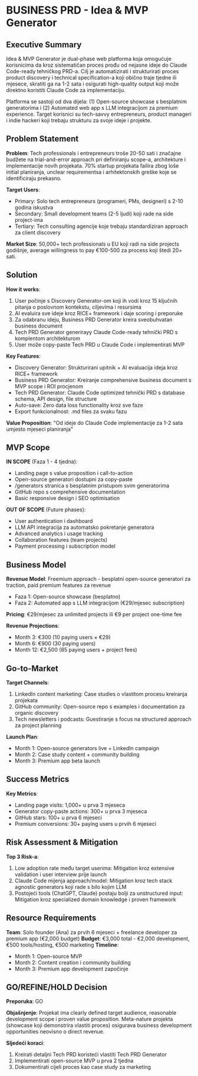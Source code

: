 # BUSINESS PRD - Idea & MVP Generator

## Executive Summary

Idea & MVP Generator je dual-phase web platforma koja omogućuje korisnicima da kroz sistematičan proces prođu od nejasne ideje do Claude Code-ready tehničkog PRD-a. Cilj je automatizirati i strukturirati proces product discovery i technical specification-a koji obično traje tjedne ili mjesece, skratiti ga na 1-2 sata i osigurati high-quality output koji može direktno koristiti Claude Code za implementaciju.

Platforma se sastoji od dva dijela: (1) Open-source showcase s besplatnim generatorima i (2) Automated web app s LLM integracijom za premium experience. Target korisnici su tech-savvy entrepreneurs, product manageri i indie hackeri koji trebaju strukturu za svoje ideje i projekte.

## Problem Statement

**Problem**: Tech professionals i entrepreneurs troše 20-50 sati i značajne budžete na trial-and-error approach pri definiranju scope-a, architekture i implementacije novih projekata. 70% startup projekata failira zbog loše initial planiranja, unclear requirementsa i arhitektonskih greške koje se identificiraju prekasno.

**Target Users**:
- Primary: Solo tech entrepreneurs (programeri, PMs, designeri) s 2-10 godina iskustva
- Secondary: Small development teams (2-5 ljudi) koji rade na side project-ima
- Tertiary: Tech consulting agencije koje trebaju standardiziran approach za client discovery

**Market Size**: 50,000+ tech professionals u EU koji radi na side projects godišnje, average willingness to pay €100-500 za process koji štedi 20+ sati.

## Solution

**How it works**:
1. User počinje s Discovery Generator-om koji ih vodi kroz 15 ključnih pitanja o poslovnom kontekstu, ciljevima i resursima
2. AI evaluira sve ideje kroz RICE+ framework i daje scoring i preporuke
3. Za odabranu ideju, Business PRD Generator kreira sveobuhvatan business document
4. Tech PRD Generator generirayy Claude Code-ready tehnički PRD s komplentom architekturom
5. User može copy-paste Tech PRD u Claude Code i implementirati MVP

**Key Features**:
- Discovery Generator: Strukturirani upitnik + AI evaluacija ideja kroz RICE+ framework
- Business PRD Generator: Kreiranje comprehensive business document s MVP scope i ROI procjenom
- Tech PRD Generator: Claude Code optimized tehnički PRD s database schema, API design, file structure
- Auto-save: Zero data loss functionality kroz sve faze
- Export funkcionalnost: .md files za svaku fazu

**Value Proposition**: "Od ideje do Claude Code implementacije za 1-2 sata umjesto mjeseci planiranja"

## MVP Scope

**IN SCOPE** (Faza 1 - 4 tjedna):
- Landing page s value proposition i call-to-action
- Open-source generatori dostupni za copy-paste
- /generators stranica s besplatnim pristupom svim generatorima
- GitHub repo s comprehensive documentation
- Basic responsive design i SEO optimisation

**OUT OF SCOPE** (Future phases):
- User authentication i dashboard
- LLM API integracija za automatsko pokretanje generatora
- Advanced analytics i usage tracking
- Collaboration features (team projects)
- Payment processing i subscription model

## Business Model

**Revenue Model**: Freemium approach - besplatni open-source generatori za traction, paid premium features za revenue
- Faza 1: Open-source showcase (besplatno)
- Faza 2: Automated app s LLM integracijom (€29/mjesec subscription)

**Pricing**: €29/mjesec za unlimited projects ili €9 per project one-time fee

**Revenue Projections**:
- Month 3: €300 (10 paying users × €29)
- Month 6: €900 (30 paying users)
- Month 12: €2,500 (85 paying users + project fees)

## Go-to-Market

**Target Channels**:
1. LinkedIn content marketing: Case studies o vlastitom procesu kreiranja projekata
2. GitHub community: Open-source repo s examples i documentation za organic discovery
3. Tech newsletters i podcasts: Guestiranje s focus na structured approach za project planning

**Launch Plan**:
- Month 1: Open-source generators live + LinkedIn campaign
- Month 2: Case study content + community building
- Month 3: Premium app beta launch

## Success Metrics

**Key Metrics**:
- Landing page visits: 1,000+ u prva 3 mjeseca
- Generator copy-paste actions: 300+ u prva 3 mjeseca
- GitHub stars: 100+ u prva 6 mjeseci
- Premium conversions: 30+ paying users u prvih 6 mjeseci

## Risk Assessment & Mitigation

**Top 3 Risk-a**:
1. Low adoption rate među target userima: Mitigation kroz extensive validation i user interview prije launch
2. Claude Code mijenja approach/model: Mitigation kroz tech stack agnostic generators koji rade s bilo kojim LLM
3. Postojeći tools (ChatGPT, Claude) postaju bolji za unstructured input: Mitigation kroz specialized domain knowledge i proven framework

## Resource Requirements

**Team**: Solo founder (Ana) za prvih 6 mjeseci + freelance developer za premium app (€2,000 budget)
**Budget**: €3,000 total - €2,000 development, €500 tools/hosting, €500 marketing
**Timeline**:
- Month 1: Open-source MVP
- Month 2: Content creation i community building
- Month 3: Premium app development započinje

## GO/REFINE/HOLD Decision

**Preporuka**: GO

**Objašnjenje**: Projekat ima clearly defined target audience, reasonable development scope i proven value proposition. Meta-nature projekta (showcase koji demonstrira vlastiti proces) osigurava business development opportunities neovisno o direct revenue.

**Sljedeći koraci**:
1. Kreirati detaljni Tech PRD koristeći vlastiti Tech PRD Generator
2. Implementirati open-source MVP u prva 2 tjedna
3. Dokumentirati cijeli proces kao case study za marketing
